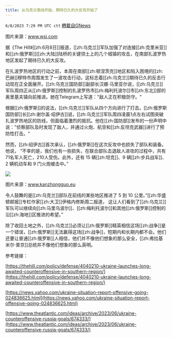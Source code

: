 ```yaml
---
title: 从乌克兰南线开始，期待已久的大反攻开始了
---
```

`6/8/2023 7:29 PM UTC ctt` [轉載自GNews](https://gnews.org/articles/1369436)

图片来源：www.wsj.com

据《The Hill》[[zh:6月8日]]报道，[[zh:乌克兰]]军队加强了对连接[[zh:克里米亚]]和[[zh:俄罗斯]][[zh:大陆]]陆桥的关键领土上的几个城镇的攻击，在南部扎波罗热地区发起了期待已久的大反攻。

在扎波罗热地区的行动之前，本周在南部[[zh:顿涅茨克]]地区和陷入困境的[[zh:巴赫]]穆特市周围发生了一波攻击行动，这标志着[[zh:乌克兰]]期待已久的反击行动现在正全面展开。[[zh:乌克兰国防部]]副部长汉娜·马里亚尔说，[[zh:乌克兰]]军队周四正从[[zh:俄罗斯]]控制的扎波罗热市[[zh:梅利托波尔]]市[[zh:东北]]部的奥里基夫镇向前推进。她在Telegram上写道："敌人正在积极防守。"




根据[[zh:俄罗斯]]的说法，[[zh:乌克兰]]军队从四个方向进行了打击。[[zh:俄罗斯国防部]]长[[zh:谢尔盖·绍伊古]]说，[[zh:乌克兰]]军队周四凌晨1点左右试图突破扎波罗热地区的防线，但面临着激烈的抵抗。他在[[zh:国防部]]发布的一份声明中说："侦察部队及时发现了敌人，并通过火炮、航空和[[zh:反坦克武器]]进行了预防性打击。“

然而，[[zh:绍伊古]]首次承认，[[zh:俄罗斯]]在这次反攻中也损失了部队和装备。他说， “不幸的是，我们也有一些损失，在联合部队击退敌人进攻的过程中，共有71名军人死亡，210人受伤。此外，还有 15 辆[[zh:坦克]]、9 辆[[zh:步兵战车]]、2 辆机动车和 9 门火炮被击中。”


![](https://ipfs.gnews.org/ipfs/QmYfqZjLHEZUogFvXdLBD4UMrPfum5vdQtvHinGUiU49gj?filename=p3190011a621469902.jpg)


图片来源：www.kanzhongguo.eu


令人鼓舞的是[[zh:乌克兰]]部队在前线的某些地区推进了 5 到 10 公里。”[[zh:华盛顿邮报]]专栏作家[[zh:大卫]]伊格内修斯周二报道， 这让人们看到了[[zh:乌克兰]]军队可以继续向[[zh:马里乌波尔]]、[[zh:梅利托波尔]]和其他[[zh:俄罗斯]]控制的沿[[zh:海地]]区推进的希望。”


除了收回土地之外，[[zh:乌克兰]]必须让[[zh:俄罗斯]]精英相信这场[[zh:战争]]是一个错误，[[zh:俄罗斯]]无法赢得这场[[zh:战争]]，短期内和长期内都不会。他们还要让普通[[zh:俄罗斯]]人相信，他们并不像他们想象的那么安全，[[zh:弗拉基米尔·普京]]总统并不像他们想象的那么英明。


参考链接：



[https://thehill.com/policy/defense/4040210-ukraine-launches-long-awaited-counteroffensive-in-southern-region/](https://thehill.com/policy/defense/4040210-ukraine-launches-long-awaited-counteroffensive-in-southern-region/)

  
  

[https://news.yahoo.com/ukraine-situation-report-offensive-going-024836625.html](https://news.yahoo.com/ukraine-situation-report-offensive-going-024836625.html)

  
  

[https://www.theatlantic.com/ideas/archive/2023/06/ukraine-counteroffensive-russia-goals/674333/](https://www.theatlantic.com/ideas/archive/2023/06/ukraine-counteroffensive-russia-goals/674333/)

  
  
  


